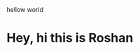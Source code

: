 <html>
      <head>
            hellow world
      <head/> 
      <body> 
      <h1> Hey, hi this is Roshan <h1/>
      <body/>
<html/>
